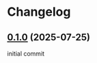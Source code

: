 # Changelog

## [0.1.0](https://github.com/soufianes98/devops_playground/releases/tag/v0.1.0) (2025-07-25)

initial commit
